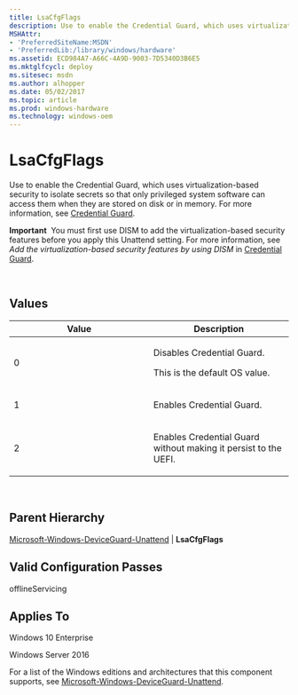```yaml
---
title: LsaCfgFlags
description: Use to enable the Credential Guard, which uses virtualization-based security to isolate secrets so that only privileged system software can access them when they are stored on disk or in memory. For more information, see Credential Guard.
MSHAttr:
- 'PreferredSiteName:MSDN'
- 'PreferredLib:/library/windows/hardware'
ms.assetid: ECD984A7-A66C-4A9D-9003-7D5340D3B6E5
ms.mktglfcycl: deploy
ms.sitesec: msdn
ms.author: alhopper
ms.date: 05/02/2017
ms.topic: article
ms.prod: windows-hardware
ms.technology: windows-oem
---
```


# LsaCfgFlags


Use to enable the Credential Guard, which uses virtualization-based security to isolate secrets so that only privileged system software can access them when they are stored on disk or in memory. For more information, see [Credential Guard]( http://go.microsoft.com/fwlink/p/?LinkId=623856).

**Important**  You must first use DISM to add the virtualization-based security features before you apply this Unattend setting. For more information, see *Add the virtualization-based security features by using DISM* in [Credential Guard]( http://go.microsoft.com/fwlink/p/?LinkId=623856).

 

## Values


<table>
<colgroup>
<col width="50%" />
<col width="50%" />
</colgroup>
<thead>
<tr class="header">
<th>Value</th>
<th>Description</th>
</tr>
</thead>
<tbody>
<tr class="odd">
<td><p>0</p></td>
<td><p>Disables Credential Guard.</p>
<p>This is the default OS value.</p></td>
</tr>
<tr class="even">
<td><p>1</p></td>
<td><p>Enables Credential Guard.</p></td>
</tr>
<tr class="odd">
<td><p>2</p></td>
<td><p>Enables Credential Guard without making it persist to the UEFI.</p></td>
</tr>
</tbody>
</table>

 

## Parent Hierarchy


[Microsoft-Windows-DeviceGuard-Unattend](microsoft-windows-deviceguard-unattend.md) | **LsaCfgFlags**

## Valid Configuration Passes


offlineServicing

## Applies To


Windows 10 Enterprise

Windows Server 2016

For a list of the Windows editions and architectures that this component supports, see [Microsoft-Windows-DeviceGuard-Unattend](microsoft-windows-deviceguard-unattend.md).

 

 






